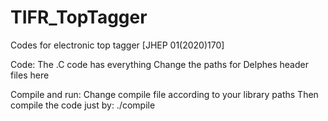 # TIFR_TopTagger
Codes for electronic top tagger [JHEP 01(2020)170]

Code:
The .C code has everything
Change the paths for Delphes header files here

Compile and run:
Change compile file according to your library paths
Then compile the code just by: ./compile
